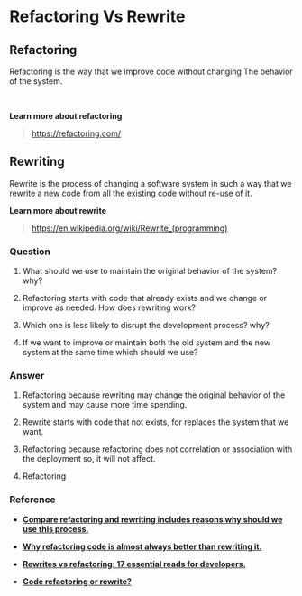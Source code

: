 
# Refactoring Vs Rewrite

## **Refactoring**
Refactoring is the way that we improve code without changing The behavior of the system.

<br>

**Learn more about refactoring**
>https://refactoring.com/

## **Rewriting**

Rewrite is the process of changing a software system in such a way that we rewrite a new code from all the existing code without re-use of it.

**Learn more about rewrite**
>https://en.wikipedia.org/wiki/Rewrite_(programming)

### **Question**
1. What should we use to maintain the original behavior of the system? why?

2. Refactoring starts with code that already exists and we change or improve as needed. How does rewriting work?

3. Which one is less likely to disrupt the development process? why?

4. If we want to improve or maintain both the old system and the new system at the same time which should we use?


### **Answer**
1. Refactoring because rewriting may change the original behavior of the system and may cause more time spending.

2. Rewrite starts with code that not exists, for replaces the system that we want.

3. Refactoring because refactoring does not correlation or association with the deployment so, it will not affect.

4. Refactoring


### Reference
- [**Compare refactoring and rewriting includes reasons why should we use this process.**](https://medium.com/@sergioserra/application-refactoring-vs-rewrite-eaa25d9eea4d)

- [**Why refactoring code is almost always better than rewriting it.**](https://www.ben-morris.com/why-refactoring-code-is-almost-always-better-than-rewriting-it/)

- [**Rewrites vs refactoring: 17 essential reads for developers.**](https://techbeacon.com/app-dev-testing/rewrites-vs-refactoring-17-essential-reads-developers)

- [**Code refactoring or rewrite?**](https://www.datree.io/resources/legacy-code-refactoring)